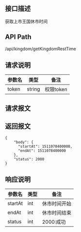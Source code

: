 ## 接口描述
获取上市王国休市时间
## API Path
/api/kingdom/getKingdomRestTime
## 请求说明
|参数名   |类型    |备注             |
|---------|--------|-----------------|
|token    |string  |权限token        |
## 请求报文
## 返回报文
    {
        "body": {
          "startAt": 1511078400000,
          "endAt": 1511078400000
        },
        "status": 2000
    }
    
## 响应说明
|参数名   |类型    |备注             |
|---------|--------|-----------------|
|startAt  |int     |休市时间开始     |
|endAt    |int     |休市时间结束     |
|status   |int     |2000:成功        |
